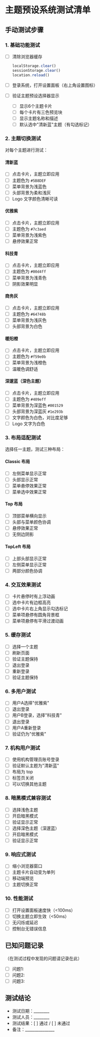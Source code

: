 # 主题预设系统测试清单

## 手动测试步骤

### 1. 基础功能测试
- [ ] 清除浏览器缓存
  ```javascript
  localStorage.clear()
  sessionStorage.clear()
  location.reload()
  ```

- [ ] 登录系统，打开设置面板（右上角设置图标）

- [ ] 验证主题预设选择器显示
  - [ ] 显示6个主题卡片
  - [ ] 每个卡片有三色预览块
  - [ ] 显示主题名称和描述
  - [ ] 默认选中"清新蓝"主题（有勾选标记）

### 2. 主题切换测试
对每个主题进行测试：

#### 清新蓝
- [ ] 点击卡片，主题立即应用
- [ ] 主题色为 `#5B8DEF`
- [ ] 菜单背景为浅蓝色
- [ ] 头部背景为柔和浅灰
- [ ] Logo 文字颜色清晰可读

#### 优雅紫
- [ ] 点击卡片，主题立即应用
- [ ] 主题色为 `#7c3aed`
- [ ] 菜单背景为浅紫色
- [ ] 悬停效果正常

#### 科技青
- [ ] 点击卡片，主题立即应用
- [ ] 主题色为 `#00d4ff`
- [ ] 菜单背景为浅青色
- [ ] 阴影效果明显

#### 商务灰
- [ ] 点击卡片，主题立即应用
- [ ] 主题色为 `#64748b`
- [ ] 菜单背景为浅灰色
- [ ] 头部背景为白色

#### 暖阳橙
- [ ] 点击卡片，主题立即应用
- [ ] 主题色为 `#f59e0b`
- [ ] 菜单背景为浅橙色
- [ ] 温暖色调舒适

#### 深邃蓝（深色主题）
- [ ] 点击卡片，主题立即应用
- [ ] 主题色为 `#409eff`
- [ ] 菜单背景为深蓝色 `#001529`
- [ ] 头部背景为深蓝灰 `#1e293b`
- [ ] 文字颜色为白色，对比度足够
- [ ] Logo 文字为白色

### 3. 布局适配测试
选择任一主题，测试三种布局：

#### Classic 布局
- [ ] 左侧菜单显示正常
- [ ] 头部显示正常
- [ ] 菜单悬停效果正常
- [ ] 菜单选中效果正常

#### Top 布局
- [ ] 顶部菜单横向显示
- [ ] 头部与菜单颜色协调
- [ ] 悬停效果正常
- [ ] 无侧边阴影

#### TopLeft 布局
- [ ] 上部头部显示正常
- [ ] 左侧菜单显示正常
- [ ] 两部分颜色协调

### 4. 交互效果测试
- [ ] 卡片悬停时有上浮动画
- [ ] 选中卡片有边框高亮
- [ ] 选中卡片右上角显示勾选标记
- [ ] 菜单项悬停有圆角背景框
- [ ] 菜单项悬停有平滑过渡动画

### 5. 缓存测试
- [ ] 选择一个主题
- [ ] 刷新页面
- [ ] 验证主题保持
- [ ] 退出登录
- [ ] 重新登录
- [ ] 验证主题保持

### 6. 多用户测试
- [ ] 用户A选择"优雅紫"
- [ ] 退出登录
- [ ] 用户B登录，选择"科技青"
- [ ] 退出登录
- [ ] 用户A重新登录
- [ ] 验证仍为"优雅紫"

### 7. 机构用户测试
- [ ] 使用机构管理员账号登录
- [ ] 验证默认主题为"清新蓝"
- [ ] 布局为 top
- [ ] 标签页关闭
- [ ] 可以切换其他主题

### 8. 暗黑模式兼容测试
- [ ] 选择浅色主题
- [ ] 开启暗黑模式
- [ ] 验证显示正常
- [ ] 选择深色主题（深邃蓝）
- [ ] 开启暗黑模式
- [ ] 验证显示正常

### 9. 响应式测试
- [ ] 缩小浏览器窗口
- [ ] 主题卡片自动变为单列
- [ ] 移动端预览
- [ ] 主题切换正常

### 10. 性能测试
- [ ] 打开设置面板速度快（<100ms）
- [ ] 切换主题立即生效（<50ms）
- [ ] 无闪烁或延迟
- [ ] 控制台无错误信息

## 已知问题记录
（在测试过程中发现的问题请记录在此）

- [ ] 问题1: 
- [ ] 问题2:
- [ ] 问题3:

## 测试结论
- 测试日期：________
- 测试人员：________
- 测试结果：[ ] 通过 / [ ] 未通过
- 备注：_______________

